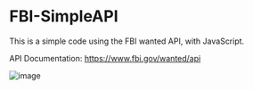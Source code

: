 # FBI-SimpleAPI
This is a simple code using the FBI wanted API, with JavaScript.

API Documentation: https://www.fbi.gov/wanted/api



![image](https://user-images.githubusercontent.com/109253515/178923263-b94e57ef-47ba-4b07-8f9d-b8bfa7a31b27.png)
